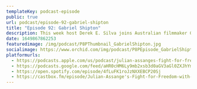 ```yaml
---
templateKey: podcast-episode
public: true
url: podcast/episode-92-gabriel-shipton
title: "Episode 92: Gabriel Shipton"
description: This week host Derek E. Silva joins Australian filmmaker Gabriel Shipton, the brother of WikiLeaks founder Julian Assange. Gabriel talks about what inspired him to become a storyteller and discusses his recent documentary "Ithaka," which tells his brother\'s story through his family\'s eyes and gives an intimate behind-the-scenes look at their battle for justice. The film follows his father, John Shipton, and Julian\'s fiance, Stella, in their campaign to free Julian Assange and their fight for the freedom of the press.
date: 1649867862253
featuredimage: /img/podcast/P8PThumbnail_GabrielShipton.jpg
socialimage: https://www.orchid.com/img/podcast/P8PEpisode_GabrielShipton.jpg
platformurls:
  - https://podcasts.apple.com/us/podcast/julian-assanges-fight-for-freedom-with-gabriel-shipton/id1516705670?i=1000558176306
  - https://podcasts.google.com/feed/aHR0cHM6Ly9mb2xsb3d0aGV3aGl0ZXJhYmJpdC5saWJzeW4uY29tL3Jzcw/episode/MjQ2NzZmMzEtNmU1OS00ZTE2LWFhYzAtOWJkMGVkYmE3Njhm
  - https://open.spotify.com/episode/4fLuFK1roJzNXXEBCP20Sj
  - https://castbox.fm/episode/Julian-Assange's-Fight-for-Freedom-with-Gabriel-Shipton-id2954358-id487911928?country=us
---
```

